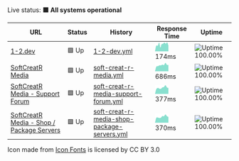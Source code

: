 Live status: <!--live status--> **🟩 All systems operational**

<!--start: status pages-->

| URL | Status | History | Response Time | Uptime |
| --- | ------ | ------- | ------------- | ------ |
| [1-2.dev](https://1-2.dev) | 🟩 Up | [1-2-dev.yml](https://github.com/softcreatr/statuspage/commits/main/history/1-2-dev.yml) | <img alt="Response time graph" src="./graphs/1-2-dev.png" height="20"> 174ms | ![Uptime 100.00%](https://img.shields.io/endpoint?url=https%3A%2F%2Fraw.githubusercontent.com%2Fsoftcreatr%2Fstatuspage%2Fmain%2Fapi%2F1-2-dev%2Fuptime.json)
| [SoftCreatR Media](https://www.softcreatr.com/health-check) | 🟩 Up | [soft-creat-r-media.yml](https://github.com/softcreatr/statuspage/commits/main/history/soft-creat-r-media.yml) | <img alt="Response time graph" src="./graphs/soft-creat-r-media.png" height="20"> 686ms | ![Uptime 100.00%](https://img.shields.io/endpoint?url=https%3A%2F%2Fraw.githubusercontent.com%2Fsoftcreatr%2Fstatuspage%2Fmain%2Fapi%2Fsoft-creat-r-media%2Fuptime.json)
| [SoftCreatR Media - Support Forum](https://support.softcreatr.com/health-check) | 🟩 Up | [soft-creat-r-media-support-forum.yml](https://github.com/softcreatr/statuspage/commits/main/history/soft-creat-r-media-support-forum.yml) | <img alt="Response time graph" src="./graphs/soft-creat-r-media-support-forum.png" height="20"> 377ms | ![Uptime 100.00%](https://img.shields.io/endpoint?url=https%3A%2F%2Fraw.githubusercontent.com%2Fsoftcreatr%2Fstatuspage%2Fmain%2Fapi%2Fsoft-creat-r-media-support-forum%2Fuptime.json)
| [SoftCreatR Media - Shop / Package Servers](https://shop.softcreatr.com/health-check) | 🟩 Up | [soft-creat-r-media-shop-package-servers.yml](https://github.com/softcreatr/statuspage/commits/main/history/soft-creat-r-media-shop-package-servers.yml) | <img alt="Response time graph" src="./graphs/soft-creat-r-media-shop-package-servers.png" height="20"> 370ms | ![Uptime 100.00%](https://img.shields.io/endpoint?url=https%3A%2F%2Fraw.githubusercontent.com%2Fsoftcreatr%2Fstatuspage%2Fmain%2Fapi%2Fsoft-creat-r-media-shop-package-servers%2Fuptime.json)

<!--end: status pages-->

Icon made from [Icon Fonts](http://www.onlinewebfonts.com/icon) is licensed by CC BY 3.0
